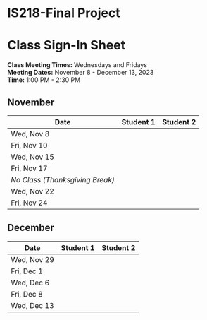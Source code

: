 # IS218-Final Project
# Class Sign-In Sheet

**Class Meeting Times:** Wednesdays and Fridays  
**Meeting Dates:** November 8 - December 13, 2023  
**Time:** 1:00 PM - 2:30 PM  

## November

| Date         | Student 1 | Student 2 |
|--------------|-----------|-----------|
| Wed, Nov 8   |           |           |
| Fri, Nov 10  |           |           |
| Wed, Nov 15  |           |           |
| Fri, Nov 17  |           |           |
| *No Class (Thanksgiving Break)* | | |
| Wed, Nov 22  |           |           |
| Fri, Nov 24  |           |           |

## December

| Date       | Student 1 | Student 2 |
|------------|-----------|-----------|
| Wed, Nov 29|           |           |
| Fri, Dec 1 |           |           |
| Wed, Dec 6 |           |           |
| Fri, Dec 8 |           |           |
| Wed, Dec 13|           |           |

